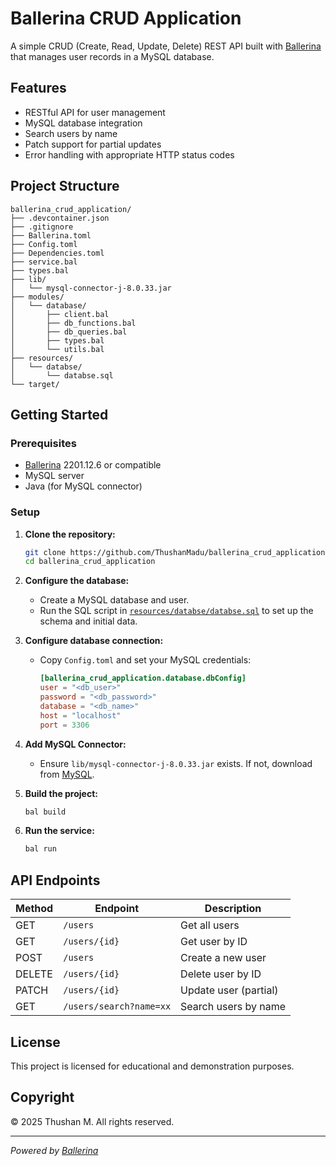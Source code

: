 # Ballerina CRUD Application

A simple CRUD (Create, Read, Update, Delete) REST API built with [Ballerina](https://ballerina.io/) that manages user records in a MySQL database.

## Features

- RESTful API for user management
- MySQL database integration
- Search users by name
- Patch support for partial updates
- Error handling with appropriate HTTP status codes

## Project Structure

```
ballerina_crud_application/
├── .devcontainer.json
├── .gitignore
├── Ballerina.toml
├── Config.toml
├── Dependencies.toml
├── service.bal
├── types.bal
├── lib/
│   └── mysql-connector-j-8.0.33.jar
├── modules/
│   └── database/
│       ├── client.bal
│       ├── db_functions.bal
│       ├── db_queries.bal
│       ├── types.bal
│       └── utils.bal
├── resources/
│   └── databse/
│       └── databse.sql
└── target/
```

## Getting Started

### Prerequisites

- [Ballerina](https://ballerina.io/downloads/) 2201.12.6 or compatible
- MySQL server
- Java (for MySQL connector)

### Setup

1. **Clone the repository:**
   ```sh
   git clone https://github.com/ThushanMadu/ballerina_crud_application.git
   cd ballerina_crud_application
   ```

2. **Configure the database:**
   - Create a MySQL database and user.
   - Run the SQL script in [`resources/databse/databse.sql`](resources/databse/databse.sql) to set up the schema and initial data.

3. **Configure database connection:**
   - Copy `Config.toml` and set your MySQL credentials:
     ```toml
     [ballerina_crud_application.database.dbConfig]
     user = "<db_user>"
     password = "<db_password>"
     database = "<db_name>"
     host = "localhost"
     port = 3306
     ```

4. **Add MySQL Connector:**
   - Ensure `lib/mysql-connector-j-8.0.33.jar` exists. If not, download from [MySQL](https://dev.mysql.com/downloads/connector/j/).

5. **Build the project:**
   ```sh
   bal build
   ```

6. **Run the service:**
   ```sh
   bal run
   ```

## API Endpoints

| Method | Endpoint                | Description                |
|--------|------------------------ |----------------------------|
| GET    | `/users`                | Get all users              |
| GET    | `/users/{id}`           | Get user by ID             |
| POST   | `/users`                | Create a new user          |
| DELETE | `/users/{id}`           | Delete user by ID          |
| PATCH  | `/users/{id}`           | Update user (partial)      |
| GET    | `/users/search?name=xx` | Search users by name       |

## License

This project is licensed for educational and demonstration purposes.

## Copyright

&copy; 2025 Thushan M. All rights reserved.

---

*Powered by [Ballerina](https://ballerina.io/)*